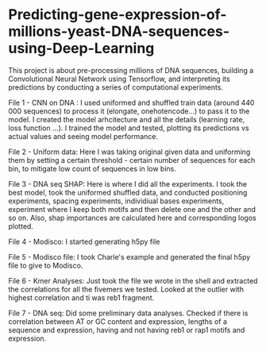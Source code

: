 # Predicting-gene-expression-of-millions-yeast-DNA-sequences-using-Deep-Learning
This project is about pre-processing millions of DNA sequences, building a Convolutional Neural Network using Tensorflow, and interpreting its predictions by conducting a series of computational experiments.

File 1 - CNN on DNA : 
I used uniformed and shuffled train data (around 440 000 sequences) to process it (elongate, onehotencode...) to pass it to the model. I created the model arhcitecture and all the details (learning rate, loss function ...). I trained the model and tested, plotting its predictions vs actual values and seeing model performance.

File 2 - Uniform data:
Here I was taking original given data and uniforming them by setting a certain threshold - certain number of sequences for each bin, to mitigate low count of sequences in low bins.

File 3 - DNA seq SHAP: 
Here is where I did all the experiments. I took the best model, took the uniformed shuffled data, and conducted positioning experiments, spacing experiments, individiual bases experiments, experiment where I keep both motifs and then delete one and the other and so on. Also, shap importances are calculated here and corresponding logos plotted.

File 4 - Modisco:
I started generating h5py file

File 5 - Modisco file:
I took Charle's example and generated the final h5py file to give to Modisco.

File 6 - Kmer Analyses:
Just took the file we wrote in the shell and extracted the correlations for all the fivemers we tested. Looked at the outlier with highest correlation and ti was reb1 fragment.

File 7 - DNA seq:
Did some preliminary data analyses. Checked if there is correlation between AT or GC content and expression, lengths of a sequence and expression, having and not having reb1 or rap1 motifs and expression.


